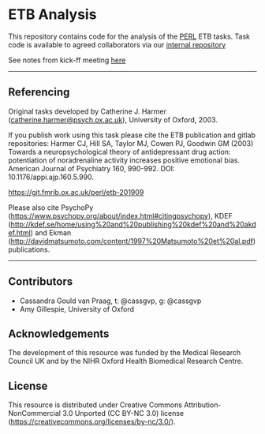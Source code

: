 # ETB Analysis

This repository contains code for the analysis of the [PERL](https://www.psych.ox.ac.uk/research/psychopharmacology-and-emotion-research-laboratory) ETB tasks. Task code is available to agreed collaborators via our [internal repository](https://git.fmrib.ox.ac.uk/perl/etb-201909)

See notes from kick-ff meeting [here](https://docs.google.com/document/d/1IYzhKy3O6NrcAyTbXRejmxw0MeSUzK2_KSG8FL1oQ0M/edit?usp=sharing)

--------

## Referencing

Original tasks developed by Catherine J. Harmer (catherine.harmer@psych.ox.ac.uk), University of Oxford, 2003.

<!-- Task code created by Cassandra Gould van Praag (cassandra.gouldvanpraag@psych.ox.ac.uk) and Ingrid Martin (ingrid.martin@psych.ox.ac.uk), 2018.

Documentation created by Cassandra Gould van Praag (cassandra.gouldvanpraag@psych.ox.ac.uk), Ingrid Martin (ingrid.martin@psych.ox.ac.uk) and Evelyn Watson (evelyn.watson@psych.ox.ac.uk).

With thanks to Nicola Rizzo Pesci (nicola.rizzopesci@psych.ox.ac.uk) for the keyboard sticker template. -->

If you publish work using this task please cite the ETB publication and gitlab repositories:
Harmer CJ, Hill SA, Taylor MJ, Cowen PJ, Goodwin GM (2003) Towards a neuropsychological theory of antidepressant drug action: potentiation of noradrenaline activity increases positive emotional bias. American Journal of Psychiatry 160, 990-992. DOI: 10.1176/appi.ajp.160.5.990.

https://git.fmrib.ox.ac.uk/perl/etb-201909

Please also cite PsychoPy (https://www.psychopy.org/about/index.html#citingpsychopy), KDEF (http://kdef.se/home/using%20and%20publishing%20kdef%20and%20akdef.html) and Ekman (http://davidmatsumoto.com/content/1997%20Matsumoto%20et%20al.pdf) publications.

--------

## Contributors

- Cassandra Gould van Praag, t: @cassgvp, g: @cassgvp
- Amy Gillespie, University of Oxford


## Acknowledgements

The development of this resource was funded by the Medical Research Council UK and by the NIHR Oxford Health Biomedical Research Centre.

## License

This resource is distributed under Creative Commons Attribution-NonCommercial 3.0 Unported (CC BY-NC 3.0) license (https://creativecommons.org/licenses/by-nc/3.0/).
